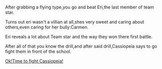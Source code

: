 After grabbing a flying type,you go and beat Eri,the last member of team star.

Turns out eri wasn't a villian at all,shes very sweet and caring about others,even caring for her bully:Carmen.

Eri reveals a lot about Team star and the way they won there first battle.

After all of that you know the drill,and after said drill,Cassiopeia says to go fight them in front of the school.

[Ok!Time to fight Cassiopeia!](Cassiopeia-fight.md)